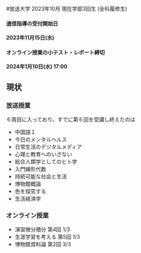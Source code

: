 #放送大学
2023年10月 現在学部3回生 (全科履修生)
#### 通信指導の受付開始日
**2023年11月15日(水)**
#### オンライン授業の小テスト・レポート締切
**2024年1月10日(水) 17:00**
## 現状
### 放送授業
６周目に入っており、すでに第６回を受講し終えたのは
- 中国語１
- 今日のメンタルヘルス
- 日常生活のデジタルメディア
- 心理と教育へのいざない
- 総合人類学としてのヒト学
- 入門線形代数
- 持続可能な社会と生活
- 博物館概論
- 色を探究する
- 生活経済学
### オンライン授業
- 演習微分積分 第4回 1/3
- 生涯学習を考える 第5回 1/3
- 博物館資料論 第2回 3/3

